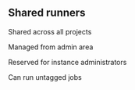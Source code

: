<!-- .slide: id="gitlab_shard_runners" -->

## Shared runners

Shared across all projects

Managed from admin area

Reserved for instance administrators

Can run untagged jobs
